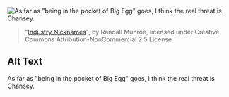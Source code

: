 ![As far as "being in the pocket of Big Egg" goes, I think the real threat is Chansey.](https://imgs.xkcd.com/comics/industry_nicknames.png)
> "[Industry Nicknames](https://xkcd.com/2130/)", by Randall Munroe, licensed under Creative Commons Attribution-NonCommercial 2.5 License

## Alt Text
As far as "being in the pocket of Big Egg" goes, I think the real threat is Chansey.
